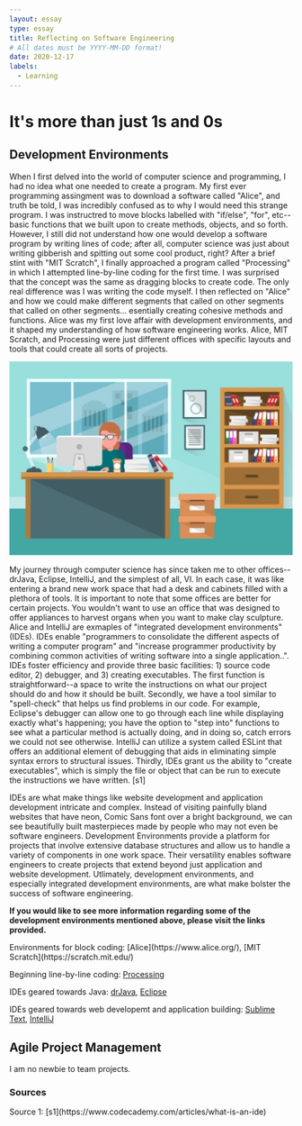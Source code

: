 ```yaml
---
layout: essay
type: essay
title: Reflecting on Software Engineering
# All dates must be YYYY-MM-DD format!
date: 2020-12-17
labels:
  - Learning
---
```

# It's more than just 1s and 0s

## Development Environments

<p>When I first delved into the world of computer science and programming, I had no idea what one needed to create a program. My first ever programming assingment was to download a software called "Alice", and truth be told, I was incredibly confused as to why I would need this strange program. I was instructred to move blocks labelled with "if/else", "for", etc--basic functions that we built upon to create methods, objects, and so forth. However, I still did not understand how one would develop a software program by writing lines of code; after all, computer science was just about writing gibberish and spitting out some cool product, right? After a brief stint with "MIT Scratch", I finally approached a program called "Processing" in which I attempted line-by-line coding for the first time. I was surprised that the concept was the same as dragging blocks to create code. The only real difference was I was writing the code myself. I then reflected on "Alice" and how we could make different segments that called on other segments that called on other segments... esentially creating cohesive methods and functions. Alice was my first love affair with development environments, and it shaped my understanding of how software engineering works. Alice, MIT Scratch, and Processing were just different offices with specific layouts and tools that could create all sorts of projects.</p>
<img class="ui medium left floated image" src="../images/office.jpg">
<p>My journey through computer science has since taken me to other offices--drJava, Eclipse, IntelliJ, and the simplest of all, VI. In each case, it was like entering a brand new work space that had a desk and cabinets filled with a plethora of tools. It is important to note that some offices are better for certain projects. You wouldn't want to use an office that was designed to offer appliances to harvest organs when you want to make clay sculpture. Alice and IntelliJ are exmaples of "integrated development environments" (IDEs). IDEs enable "programmers to consolidate the different aspects of writing a computer program" and "increase programmer productivity by combining common activities of writing software into a single application..". IDEs foster efficiency and provide three basic facilities: 1) source code editor, 2) debugger, and 3) creating executables. The first function is straightforward--a space to write the instructions on what our project should do and how it should be built. Secondly, we have a tool similar to "spell-check" that helps us find problems in our code. For example, Eclipse's debugger can allow one to go through each line while displaying exactly what's happening; you have the option to "step into" functions to see what a particular method is actually doing, and in doing so, catch errors we could not see otherwise. IntelliJ can utilize a system called ESLint that offers an additional element of debugging that aids in eliminating simple syntax errors to structural issues. Thirdly, IDEs grant us the ability to "create executables", which is simply the file or object that can be run to execute the instructions we have written. [s1]</p>
<p>IDEs are what make things like website development and application development intricate and complex. Instead of visiting painfully bland websites that have neon, Comic Sans font over a bright background, we can see beautifully built masterpieces made by people who may not even be software engineers. Development Environments provide a platform for projects that involve extensive database structures and allow us to handle a variety of components in one work space. Their versatility enables software engineers to create projects that extend beyond just application and website development. Utlimately, development environments, and especially integrated development environments, are what make bolster the success of software engineering.</p>

<p><b>If you would like to see more information regarding some of the development environments mentioned above, please visit the links provided.</b></p>
Environments for block coding: [Alice](https://www.alice.org/), [MIT Scratch](https://scratch.mit.edu/)

Beginning line-by-line coding: [Processing](https://processing.org/download/)

IDEs geared towards Java: [drJava](http://www.drjava.org/), [Eclipse](https://www.eclipse.org/ide/)


IDEs geared towards web developemt and application building: [Sublime Text](https://www.sublimetext.com/), [IntelliJ](https://www.jetbrains.com/idea/) 

## Agile Project Management

<p>I am no newbie to team projects. </p>

<h3>Sources</h3>
Source 1: [s1](https://www.codecademy.com/articles/what-is-an-ide) 


